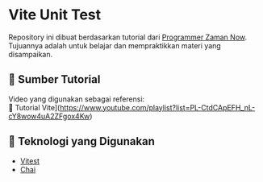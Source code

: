 # Vite Unit Test

Repository ini dibuat berdasarkan tutorial dari [Programmer Zaman Now](https://youtu.be/f8N0V-1dC0o?si=Cuv8bhvYP-QKYTjo).  
Tujuannya adalah untuk belajar dan mempraktikkan materi yang disampaikan.

## 🎥 Sumber Tutorial  
Video yang digunakan sebagai referensi:  
🔗 Tutorial Vite](https://www.youtube.com/playlist?list=PL-CtdCApEFH_nL-cY8wow4uA2ZFgox4Kw)

## 📌 Teknologi yang Digunakan  
- [Vitest](https://vitest.dev/)  
- [Chai](https://www.chaijs.com/)  

